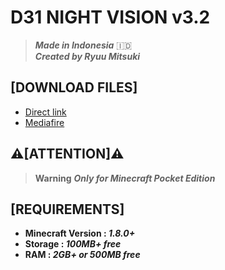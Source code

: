 # **D31 NIGHT VISION v3.2**
> ***Made in Indonesia*** 🇮🇩</br>
> ***Created by Ryuu Mitsuki***

## **[DOWNLOAD FILES]**
- [Direct link](https://github.com/mitsuki31/d31-nightvision/releases/download/v3.2-release/D31NightV-v3.2.mcpack)
- [Mediafire](https://www.mediafire.com/file/xhrnlbgfi33fh8c/D31NightV-v3.2.mcpack/file)

## **⚠️[ATTENTION]⚠️**
> **Warning** ***Only for Minecraft Pocket Edition***

## **[REQUIREMENTS]**
- **Minecraft Version : _1.8.0+_**<br>
- **Storage : _100MB+ free_**<br>
- **RAM : _2GB+ or 500MB free_**
